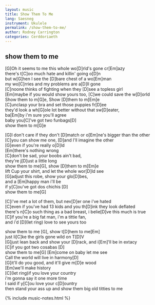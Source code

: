```yaml
---
layout: music
title: Show Them To Me
lang: Saesneg
instrument: Ukulele
permalink: /show-them-to-me/
author: Rodney Carrington
categories: Cerddoriaeth
---
```

## show them to me

[G]Oh it seems to me this whole wo[D]rld's gone cr[Em]azy  
there's t[C]oo much hate and killin' going o[D]n  
but w[G]hen I see the [D]bare chest of a wo[Em]man  
my wo[C]rries and my problems are a[D]ll gone  
[C]noone thinks of fighting when they [D]see a topless girl  
[Em]maybe if you would show yours too, [C]we could save the w[D]orld  
Show them to m[G]e, Show [D]them to m[Em]e  
[C]unclasp your bra and set those puppies fr[D]ee  
they'd look a wh[G]ole lot better without that sw[D]eater,  
ba[Em]by i'm sure you'll agree  
baby you[C]'ve got two funbags[D]  
show them to m[G]e  
  
[G]I don't care if they don't [D]match or o[Em]ne's bigger than the other  
[C]you can show me one, [D]and I'll imagine the other  
[G]even if you're really o[D]ld  
[Em]there's nothing wrong  
[C]don't be sad, your boobs ain't bad,  
they're j[D]ust a little long  
show them to me[G], show [D]them to m[Em]e  
lift Cup your shirt, and let the whole wor[D]ld see  
[G]adjust this robe, show your glo[D]bes,  
and a [Em]happy man i'll be  
if y[C]ou've got dos chichis [D]  
show them to me[G]  
  
  
[C]i've met a lot of them, but nev[D]er one i've hated  
[C]even if you've had 13 kids and you th[D]ink they look deflated  
there's n[C]o such thing as a bad breast, i belie[D]ve this much is true  
[C]if you're a big fat man, i'm a tittie fan,  
and i'd [D](let ring) love to see yours too  
  
  
show them to me [G], show t[D]hem to me[Em]  
just li[C]ke the girls gone wild on T[D]V  
[G]just lean back and show your [D]rack, and i[Em]'ll be in extacy  
[C]if you got two cosabas [D]  
show them to me[G]
[Em]come on baby let me see  
Call the world will live in harmony[D]  
[G]it'll do you good, and it'll give m[D]e wood  
[Em]we'll make history  
[C](let ring)if you love your country  
i'm gonna say it one more time  
I said if y[C]ou love your c[D]ountry  
then stand your ass up and show them big old titties to me 

{% include music-notes.html %}